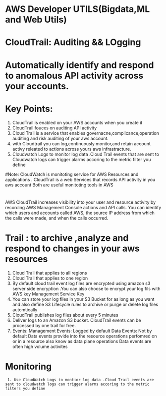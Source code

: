 # AWS Developer UTILS(Bigdata,ML and Web Utils)

# CloudTrail: Auditing && LOgging

# Automatically identify and respond to anomalous API activity across your accounts.

# Key Points:
   1. CloudTrail is enabled on your AWS accounts when you create it
   2. CloudTrail fouces on auditing API activity
   3. Cloud Trail is a service that enables governacne,complicance,operation auditing and risk auditing of your aws account.
   4. with Cloudtrail you can log,continuously monitor,and retain account activy releated to actions across yours aws infrastracture.
   5. Cloudwatch Logs to monitor log data .Cloud Trail events that are sent to Cloudwatch logs can trigger alarms accoring to the metric filter you define 
   
   
 #Note:
  CloudWatch is monitoting service for AWS Resources and applications .
  CloudTrail is a web Services that records API activity in you aws account 
  Both are useful monitoting tools in AWS 

# 

AWS CloudTrail increases visibility into your user and resource activity by recording AWS Management Console actions and API calls. You can identify which users and accounts called AWS, the source IP address from which the calls were made, and when the calls occurred.


# Trail : to archive ,analyze and respond to changes in your aws resources 
  1. Cloud Trail that applies to all regions
  2. Cloud Trail that applies to one region 
  3. By default cloud trail event log files are encrypted using amazon s3 server side encryption .You can also choose to encrypt your log fils with AWS key Management Service Key
  4. You can store your log files in your S3 Bucket for as long as you want and also define S3 Lifecycle rules to archive or purge or delete log files automtically
  5. CloudTrail publishes log files about every 5 minutes 
  6. Deliver logs to an Amazon S3 bucket. CloudTrail events can be processed by one trail for free. 
  7. Events:
                 Management Events: Logged by default 
				 Data Events:
				    Not by default 
					Data events provide into the resource operations perfomred on or in a resource also know as data plane operations
					Data events are often high volume activites 
					
# Monitoring 
     1. Use CloudWatch Logs to montior log data .Cloud Trail events are sent to cloudwatch logs can trigger alarms accoring to the metric filters you define 
		   